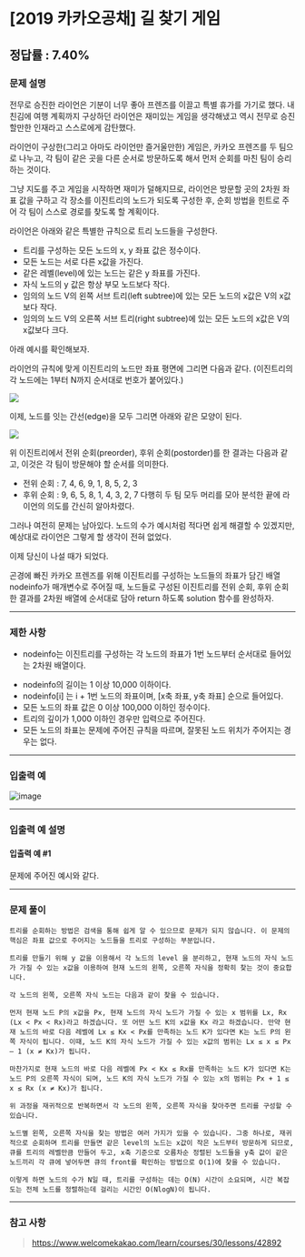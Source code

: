 # [2019 카카오공채] 길 찾기 게임

## 정답률 : 7.40% 

### 문제 설명

전무로 승진한 라이언은 기분이 너무 좋아 프렌즈를 이끌고 특별 휴가를 가기로 했다.
내친김에 여행 계획까지 구상하던 라이언은 재미있는 게임을 생각해냈고 역시 전무로 승진할만한 인재라고 스스로에게 감탄했다.

라이언이 구상한(그리고 아마도 라이언만 즐거울만한) 게임은, 카카오 프렌즈를 두 팀으로 나누고, 각 팀이 같은 곳을 다른 순서로 방문하도록 해서 먼저 순회를 마친 팀이 승리하는 것이다.

그냥 지도를 주고 게임을 시작하면 재미가 덜해지므로, 라이언은 방문할 곳의 2차원 좌표 값을 구하고 각 장소를 이진트리의 노드가 되도록 구성한 후, 순회 방법을 힌트로 주어 각 팀이 스스로 경로를 찾도록 할 계획이다.

라이언은 아래와 같은 특별한 규칙으로 트리 노드들을 구성한다.

* 트리를 구성하는 모든 노드의 x, y 좌표 값은 정수이다.
* 모든 노드는 서로 다른 x값을 가진다.
* 같은 레벨(level)에 있는 노드는 같은 y 좌표를 가진다.
* 자식 노드의 y 값은 항상 부모 노드보다 작다.
* 임의의 노드 V의 왼쪽 서브 트리(left subtree)에 있는 모든 노드의 x값은 V의 x값보다 작다.
* 임의의 노드 V의 오른쪽 서브 트리(right subtree)에 있는 모든 노드의 x값은 V의 x값보다 크다.

아래 예시를 확인해보자.

라이언의 규칙에 맞게 이진트리의 노드만 좌표 평면에 그리면 다음과 같다. (이진트리의 각 노드에는 1부터 N까지 순서대로 번호가 붙어있다.)

![](https://grepp-programmers.s3.amazonaws.com/files/production/dbb58728bd/a5371669-54d4-42a1-9e5e-7466f2d7b683.jpg)

이제, 노드를 잇는 간선(edge)을 모두 그리면 아래와 같은 모양이 된다.

![](https://grepp-programmers.s3.amazonaws.com/files/production/6bd8f6496a/50e1df20-5cb7-4846-86d6-2a2f1e70c5da.jpg)

위 이진트리에서 전위 순회(preorder), 후위 순회(postorder)를 한 결과는 다음과 같고, 이것은 각 팀이 방문해야 할 순서를 의미한다.

* 전위 순회 : 7, 4, 6, 9, 1, 8, 5, 2, 3
* 후위 순회 : 9, 6, 5, 8, 1, 4, 3, 2, 7
다행히 두 팀 모두 머리를 모아 분석한 끝에 라이언의 의도를 간신히 알아차렸다.

그러나 여전히 문제는 남아있다. 노드의 수가 예시처럼 적다면 쉽게 해결할 수 있겠지만, 예상대로 라이언은 그렇게 할 생각이 전혀 없었다.

이제 당신이 나설 때가 되었다.

곤경에 빠진 카카오 프렌즈를 위해 이진트리를 구성하는 노드들의 좌표가 담긴 배열 nodeinfo가 매개변수로 주어질 때,
노드들로 구성된 이진트리를 전위 순회, 후위 순회한 결과를 2차원 배열에 순서대로 담아 return 하도록 solution 함수를 완성하자.
- - -

### 제한 사항

* nodeinfo는 이진트리를 구성하는 각 노드의 좌표가 1번 노드부터 순서대로 들어있는 2차원 배열이다.
 - nodeinfo의 길이는 1 이상 10,000 이하이다.
 - nodeinfo[i] 는 i + 1번 노드의 좌표이며, [x축 좌표, y축 좌표] 순으로 들어있다.
 - 모든 노드의 좌표 값은 0 이상 100,000 이하인 정수이다.
 - 트리의 깊이가 1,000 이하인 경우만 입력으로 주어진다.
 - 모든 노드의 좌표는 문제에 주어진 규칙을 따르며, 잘못된 노드 위치가 주어지는 경우는 없다.
 - - -

### 입출력 예

![image](https://user-images.githubusercontent.com/44596066/72202858-a9224680-34a7-11ea-8d68-0fe3df989071.png)
- - -

### 입출력 예 설명

#### 입출력 예 #1

문제에 주어진 예시와 같다.
- - -

### 문제 풀이

```
트리를 순회하는 방법은 검색을 통해 쉽게 알 수 있으므로 문제가 되지 않습니다. 이 문제의 핵심은 좌표 값으로 주어지는 노드들을 트리로 구성하는 부분입니다.

트리를 만들기 위해 y 값을 이용해서 각 노드의 level 을 분리하고, 현재 노드의 자식 노드가 가질 수 있는 x값을 이용하여 현재 노드의 왼쪽, 오른쪽 자식을 정확히 찾는 것이 중요합니다.

각 노드의 왼쪽, 오른쪽 자식 노드는 다음과 같이 찾을 수 있습니다.

먼저 현재 노드 P의 x값을 Px, 현재 노드의 자식 노드가 가질 수 있는 x 범위를 Lx, Rx (Lx < Px < Rx)라고 하겠습니다. 또 어떤 노드 K의 x값을 Kx 라고 하겠습니다. 만약 현재 노드의 바로 다음 레벨에 Lx ≤ Kx < Px를 만족하는 노드 K가 있다면 K는 노드 P의 왼쪽 자식이 됩니다. 이때, 노드 K의 자식 노드가 가질 수 있는 x값의 범위는 Lx ≤ x ≤ Px – 1 (x ≠ Kx)가 됩니다.

마찬가지로 현재 노드의 바로 다음 레벨에 Px < Kx ≤ Rx를 만족하는 노드 K가 있다면 K는 노드 P의 오른쪽 자식이 되며, 노드 K의 자식 노드가 가질 수 있는 x의 범위는 Px + 1 ≤ x ≤ Rx (x ≠ Kx)가 됩니다.

위 과정을 재귀적으로 반복하면서 각 노드의 왼쪽, 오른쪽 자식을 찾아주면 트리를 구성할 수 있습니다.

노드별 왼쪽, 오른쪽 자식을 찾는 방법은 여러 가지가 있을 수 있습니다. 그중 하나로, 재귀적으로 순회하며 트리를 만들면 같은 level의 노드는 x값이 작은 노드부터 방문하게 되므로, 큐를 트리의 레벨만큼 만들어 두고, x축 기준으로 오름차순 정렬된 노드들을 y축 값이 같은 노드끼리 각 큐에 넣어두면 큐의 front를 확인하는 방법으로 O(1)에 찾을 수 있습니다.

이렇게 하면 노드의 수가 N일 때, 트리를 구성하는 데는 O(N) 시간이 소요되며, 시간 복잡도는 전체 노드를 정렬하는데 걸리는 시간인 O(NlogN)이 됩니다.
```
- - -

### 참고 사항

> https://www.welcomekakao.com/learn/courses/30/lessons/42892
